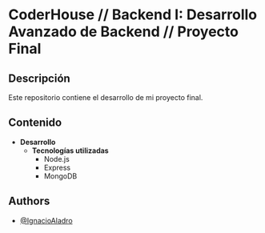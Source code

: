 # CoderHouse // Backend I: Desarrollo Avanzado de Backend // Proyecto Final

## Descripción
Este repositorio contiene el desarrollo de mi proyecto final.

## Contenido
- **Desarrollo**
  - **Tecnologías utilizadas**
    - Node.js
    - Express
    - MongoDB

## Authors

- [@IgnacioAladro](https://github.com/IgnacioAladro)

